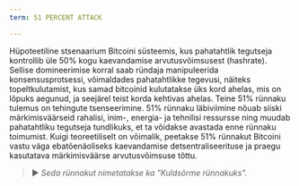 ```yaml
---
term: 51 PERCENT ATTACK

---
```

Hüpoteetiline stsenaarium Bitcoini süsteemis, kus pahatahtlik tegutseja kontrollib üle 50% kogu kaevandamise arvutusvõimsusest (hashrate). Sellise domineerimise korral saab ründaja manipuleerida konsensusprotsessi, võimaldades pahatahtlikke tegevusi, näiteks topeltkulutamist, kus samad bitcoinid kulutatakse üks kord ahelas, mis on lõpuks aegunud, ja seejärel teist korda kehtivas ahelas. Teine 51% rünnaku tulemus on tehingute tsenseerimine. 51% rünnaku läbiviimine nõuab siiski märkimisväärseid rahalisi, inim-, energia- ja tehnilisi ressursse ning muudab pahatahtliku tegutseja tundlikuks, et ta võidakse avastada enne rünnaku toimumist. Kuigi teoreetiliselt on võimalik, peetakse 51% rünnakut Bitcoini vastu väga ebatõenäoliseks kaevandamise detsentraliseerituse ja praegu kasutatava märkimisväärse arvutusvõimsuse tõttu.

> ► *Seda rünnakut nimetatakse ka "Kuldsõrme rünnakuks".*